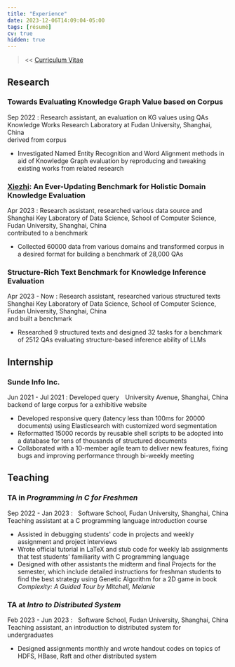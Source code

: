 ```yaml
---
title: "Experience"
date: 2023-12-06T14:09:04-05:00
tags: [résumé]
cv: true
hidden: true
---
```

> << [Curriculum Vitae](/posts/cv)
## Research

### Towards Evaluating Knowledge Graph Value based on Corpus
Sep 2022 <span style="float:right;">Knowledge Works Research Laboratory at Fudan University, Shanghai, China</span>
: Research assistant, an evaluation on KG values using QAs derived from corpus
- Investigated Named Entity Recognition and Word Alignment methods in aid of Knowledge Graph evaluation by reproducing and tweaking existing works from related research

### [Xiezhi](https://arxiv.org/pdf/2306.05783.pdf): An Ever-Updating Benchmark for Holistic Domain Knowledge Evaluation
Apr 2023 <span style="float:right;"> Shanghai Key Laboratory of Data Science, School of Computer Science, Fudan University, Shanghai, China</span>
: Research assistant, researched various data source and contributed to a benchmark
- Collected 60000 data from various domains and transformed corpus in a desired format for building a benchmark of 28,000 QAs

### Structure-Rich Text Benchmark for Knowledge Inference Evaluation
Apr 2023 - Now  <span style="float:right;">Shanghai Key Laboratory of Data Science, School of Computer Science, Fudan University, Shanghai, China</span>
: Research assistant, researched various structured texts and built a benchmark
- Researched 9 structured texts and designed 32 tasks for a benchmark of 2512 QAs evaluating structure-based inference ability of LLMs

## Internship
### Sunde Info Inc.
Jun 2021 - Jul 2021 <span style="float:right;"> University Avenue, Shanghai, China</span>
: Developed query backend of large corpus for a exhibitive website 
- Developed responsive query (latency less than 100ms for 20000 documents) using Elasticsearch with customized word segmentation
- Reformatted 15000 records by reusable shell scripts to be adopted into a database for tens of thousands of structured documents
- Collaborated with a 10-member agile team to deliver new features, fixing bugs and improving performance through bi-weekly meeting

## Teaching
### TA in *Programming in C for Freshmen*
Sep 2022 - Jan 2023 <span style="float:right;">Software School, Fudan University, Shanghai, China </span>
: Teaching assistant at a C programming language introduction course 
- Assisted in debugging students' code in projects and weekly assignment and project interviews
- Wrote official tutorial in LaTeX and stub code for weekly lab assignments that test students' familiarity with C programming language
- Designed with other assistants the midterm and final Projects for the semester, which include detailed instructions for freshman students to find the best strategy using Genetic Algorithm for a 2D game in book *Complexity: A Guided Tour by Mitchell, Melanie*

### TA at *Intro to Distributed System* 
Feb 2023 - Jun 2023  <span style="float:right;">Software School, Fudan University, Shanghai, China </span>
: Teaching assistant, an introduction to distributed system for undergraduates 
- Designed assignments monthly and wrote handout codes on topics of HDFS, HBase, Raft and other distributed system

